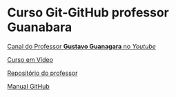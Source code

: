 # Curso Git-GitHub professor Guanabara

[Canal do Professor **Gustavo Guanagara** no *Youtube*](https://www.youtube.com/user/cursosemvideo)

[Curso em Vídeo](https://www.cursoemvideo.com/)

[Repositório do professor](https://github.com/gustavoguanabara/)

[Manual GitHub](https://github.com/gustavoguanabara/git-github/blob/master/manuais-PDF/guia-markdown.pdf)
